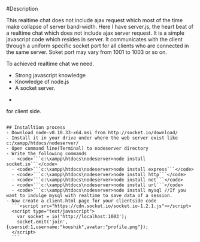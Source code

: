 #Description

This realtime chat does not include ajax request which most of the time make collapse of server band-width. Here I have server.js, the heart beat of a realtime chat which does not include ajax server request. It is a simple javascript code which resides in server. It communicates with the client through a uniform specific socket port for all clients who are connected in the same server. Soket port may vary from 1001 to 1003 or so on. 


  To achieved realtime chat we need.

  - Strong javascript knowledge
  - Knowledge of node.js
  - A socket server.
  - ```
  <script src="https://cdn.socket.io/socket.io-1.2.1.js"></script> for client side.
  ```
  
## Installtion process
  - Download node-v0.10.33-x64.msi from http://socket.io/download/
  - Install it in your drive under where the web server exist like c:/xampp/htdocs/nodeserver/
  - Open command line(Terminal) to nodeserver directory
  - Write the following commands
    - <code>```c:\xampp\htdocs\nodeserver>node install socket.io```</code>
    - <code>```c:\xampp\htdocs\nodeserver>node install express```</code>
    - <code>```c:\xampp\htdocs\nodeserver>node install http```</code>
    - <code>```c:\xampp\htdocs\nodeserver>node install net```</code>
    - <code>```c:\xampp\htdocs\nodeserver>node install url```</code>
    - <code>```c:\xampp\htdocs\nodeserver>node install mysql //If you want to indulge mysql with realtime to save data of a session.
  - Now create a client.html page for your clientside code
    ```<script src="https://cdn.socket.io/socket.io-1.2.1.js"></script>
    <script type="text/javascript">
      var socket = io('http://localhost:1003');
      socket.emit('join',{usersid:1,username:"koushik",avatar:"profile.png"});
    </script>
    ```

  
